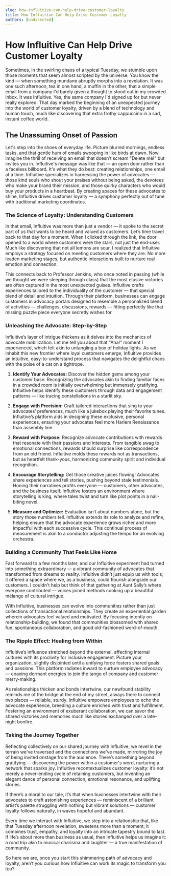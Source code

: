 ```yaml
---
slug: how-influitive-can-help-drive-customer-loyalty
title: How Influitive Can Help Drive Customer Loyalty
authors: [undirected]
---
```



# How Influitive Can Help Drive Customer Loyalty

Sometimes, in the swirling chaos of a typical Tuesday, we stumble upon those moments that seem almost scripted by the universe. You know the kind — when something mundane abruptly morphs into a revelation. It was one such afternoon, tea in one hand, a muffin in the other, that a simple email from a company I'd barely given a thought to stood out in my crowded inbox. It was Influitive. Yes, the same company I'd signed up for but never really explored. That day marked the beginning of an unexpected journey into the world of customer loyalty, driven by a blend of technology and human touch, much like discovering that extra frothy cappuccino in a sad, instant coffee world.

## The Unassuming Onset of Passion

Let's step into the shoes of everyday life. Picture blurred mornings, endless tasks, and that gentle hum of emails swooping in like birds at dawn. Now imagine the thrill of receiving an email that doesn’t scream "Delete me!" but invites you in. Influitive's message was like that — an open door rather than a faceless billboard. It's what they do best: creating relationships, one email at a time. Influitive specializes in harnessing the power of advocates — those kind souls who shout your praises without being asked, the devotees who make your brand their mission, and those quirky characters who would buy your products in a heartbeat. By creating spaces for these advocates to shine, Influitive drives customer loyalty — a symphony perfectly out of tune with traditional marketing coordinates.

### The Science of Loyalty: Understanding Customers

In that email, Influitive was more than just a vendor — it spoke to the secret part of us that wants to be heard and valued as customers. Let’s time travel back to that day for a moment. When I clicked through the link, the door opened to a world where customers were the stars, not just the end-user. Much like discovering that not all lemons are sour, I realized that Influitive employs a strategy focused on meeting customers where they are. No more leaden marketing stages, but authentic interactions built to nurture real emotion and connection.

This connects back to Professor Jenkins, who once noted in passing (while we thought we were sleeping through class) that the most elusive victories are often captured in the most unexpected guises. Influitive crafts experiences tailored to the individuality of the customer — that special blend of detail and intuition. Through their platform, businesses can engage customers in advocacy portals designed to resemble a personalized blend of activities — challenges, discussions, rewards — fitting perfectly like that missing puzzle piece everyone secretly wishes for.

### Unleashing the Advocate: Step-by-Step

Influitive’s layer of intrigue thickens as it delves into the mechanics of advocate mobilization. Let me tell you about that "Aha!" moment I experienced, which felt akin to untangling a box of holiday lights. As we inhabit this new frontier where loyal customers emerge, Influitive provides an intuitive, easy-to-understand process that navigates the delightful chaos with the poise of a cat on a tightrope.

1. **Identify Your Advocates:** Discover the hidden gems among your customer base. Recognizing the advocates akin to finding familiar faces in a crowded room is initially overwhelming but immensely gratifying. Influitive helps identify these customers through data and engagement patterns — like tracing constellations in a starlit sky.

2. **Engage with Precision:** Craft tailored interactions that sing to your advocates’ preferences, much like a jukebox playing their favorite tunes. Influitive’s platform aids in designing these exclusive, personal experiences, ensuring your advocates feel more Harlem Renaissance than assembly line.

3. **Reward with Purpose:** Recognize advocate contributions with rewards that resonate with their passions and interests. From tangible swag to emotional connections, rewards should surprise like correspondence from an old friend. Influitive molds these rewards not as transactions, but as heartfelt thank-yous, harmonizing community spirit and individual recognition.

4. **Encourage Storytelling:** Get those creative juices flowing! Advocates share experiences and tell stories, pushing beyond stale testimonials. Honing their narratives profits everyone — customers, other advocates, and the business itself. Influitive fosters an environment where storytelling is king, where tales twist and turn like plot points in a nail-biting novel.

5. **Measure and Optimize:** Evaluation isn’t about numbers alone, but the story those numbers tell. Influitive extends its role to analyze and refine, helping ensure that the advocate experience grows richer and more impactful with each successive cycle. This continual process of measurement is akin to a conductor adjusting the tempo for an evolving orchestra.

### Building a Community That Feels Like Home

Fast forward to a few months later, and our Influitive experiment had turned into something extraordinary — a vibrant community of advocates that transformed from dreams to reality. Influitive didn’t just equip us with tools; it offered a space where we, as a business, could flourish alongside our customers. I couldn't help but think of that gathering at Aunt Sally’s where everyone contributed — voices joined methods cooking up a beautiful mélange of cultural intrigue.

With Influitive, businesses can evolve into communities rather than just collections of transactional relationships. They create an experiential garden wherein advocates feel valued and motivated. By focusing intently on relationship-building, we found that communities blossomed with shared fun, spontaneous collaboration, and good old-fashioned word-of-mouth.

### The Ripple Effect: Healing from Within

Influitive’s influence stretched beyond the external, affecting internal cultures with its proclivity for inclusive engagement. Picture your organization, slightly disjointed until a unifying force fosters shared goals and passions. This platform radiates inward to nurture employee advocacy — coaxing dormant energies to join the tango of company and customer merry-making.

As relationships thicken and bonds intertwine, our newfound stability reminds me of the bridge at the end of my street, always there to connect two places — reliable, sturdy. Influitive empowers employees to echo the advocate experience, breeding a culture enriched with trust and fulfillment. Fostering an environment of exuberant collaboration, we can savor the shared victories and memories much like stories exchanged over a late-night bonfire.

### Taking the Journey Together

Reflecting collectively on our shared journey with Influitive, we revel in the terrain we've traversed and the connections we've made, mirroring the joy of being invited onstage from the audience. There’s something beyond gratifying — discovering the power within a customer's word, nurturing a network that sparks joy. Influitive recontextualizes customer loyalty: it’s not merely a never-ending cycle of retaining customers, but inventing an elegant dance of personal connection, emotional resonance, and uplifting stories.

If there’s a moral to our tale, it’s that when businesses intertwine with their advocates to craft astonishing experiences — reminiscent of a brilliant artist’s palette struggling with nothing but vibrant solutions — customer loyalty follows naturally, in waves hopeful and abundant.

Every time we interact with Influitive, we step into a relationship that, like that Tuesday afternoon revelation, sweetens more than a moment; it combines trust, empathy, and loyalty into an intricate tapestry bound to last. If life’s about more than business as usual, then Influitive helps us imagine it: a road trip akin to musical charisma and laughter — a true manifestation of community.

So here we are, once you start this shimmering path of advocacy and loyalty, aren’t you curious how Influitive can work its magic to transform you too?